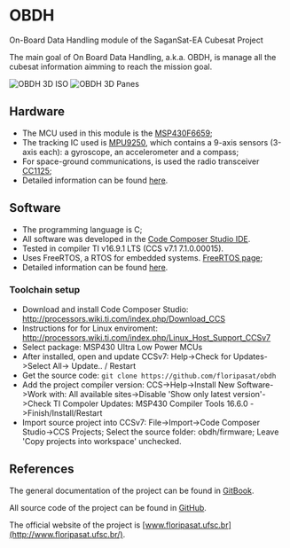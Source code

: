 # OBDH
On-Board Data Handling module of the SaganSat-EA Cubesat Project

The main goal of On Board Data Handling, a.k.a. OBDH, is manage all the cubesat information aimming to reach the mission goal.

![OBDH 3D ISO](images/obdh_v2_3d_iso.png)
![OBDH 3D Panes](images/obdh_v2_3d_panes.png)

## Hardware

* The MCU used in this module is the [MSP430F6659](http://www.ti.com/product/MSP430F6659);
* The tracking IC used is [MPU9250](https://www.invensense.com/products/motion-tracking/9-axis/mpu-9250/), which contains a 9-axis sensors (3-axis each): a gyroscope, an accelerometer and a compass;
* For space-ground communications, is used the radio transceiver [CC1125](http://www.ti.com/product/CC1125);
* Detailed information can be found [here](https://github.com/floripasat/obdh/hardware/).

## Software

* The programming language is C;
* All software was developed in the [Code Composer Studio IDE](http://www.ti.com/tool/ccstudio).
* Tested in compiler TI v16.9.1 LTS (CCS v7.1 7.1.0.00015).
* Uses FreeRTOS, a RTOS for embedded systems. [FreeRTOS page](http://freertos.org/);
* Detailed information can be found [here](https://github.com/floripasat/obdh/firmware/).
<!-- * Doxygen documentation [here](http://fsat-server.duckdns.org:8000/obdh/). nao foi feito ainda -->

### Toolchain setup
* Download and install Code Composer Studio: http://processors.wiki.ti.com/index.php/Download_CCS
* Instructions for for Linux enviroment: http://processors.wiki.ti.com/index.php/Linux_Host_Support_CCSv7
* Select package: MSP430 Ultra Low Power MCUs 
* After installed, open and update CCSv7: Help->Check for Updates->Select All-> Update.. / Restart
* Get the source code: `git clone https://github.com/floripasat/obdh`
* Add the project compiler version: CCS->Help->Install New Software->Work with: All available sites->Disable 'Show only latest version'->Check TI Compoler Updates: MSP430 Compiler Tools 16.6.0 ->Finish/Install/Restart
* Import source project into CCSv7: File->Import->Code Composer Studio->CCS Projects; Select the source folder: obdh/firmware; Leave 'Copy projects into workspace' unchecked.
## References

The general documentation of the project can be found in [GitBook](https://www.gitbook.com/book/tuliogomesp/floripasat-technical-manual).

All source code of the project can be found in [GitHub](https://github.com/floripasat).

The official website of the project is [www.floripasat.ufsc.br](http://www.floripasat.ufsc.br/).


